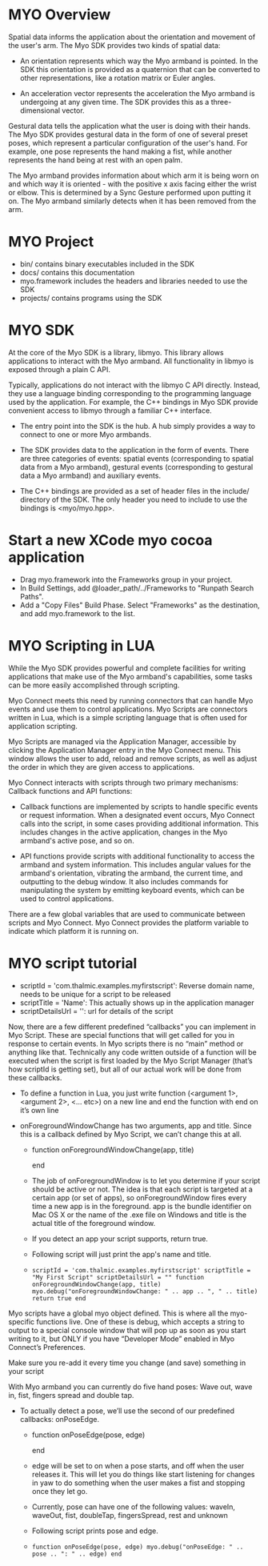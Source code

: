 # MYO Overview

Spatial data informs the application about the orientation and movement of the user's arm. The Myo SDK provides two kinds of spatial data:

- An orientation represents which way the Myo armband is pointed. In the SDK this orientation is provided as a quaternion that can be converted to other representations, like a rotation matrix or Euler angles.

- An acceleration vector represents the acceleration the Myo armband is undergoing at any given time. The SDK provides this as a three-dimensional vector.

Gestural data tells the application what the user is doing with their hands. The Myo SDK provides gestural data in the form of one of several preset poses, which represent a particular configuration of the user's hand. For example, one pose represents the hand making a fist, while another represents the hand being at rest with an open palm.

The Myo armband provides information about which arm it is being worn on and which way it is oriented - with the positive x axis facing either the wrist or elbow. This is determined by a Sync Gesture performed upon putting it on. The Myo armband similarly detects when it has been removed from the arm.

# MYO Project

- bin/ contains binary executables included in the SDK
- docs/ contains this documentation
- myo.framework includes the headers and libraries needed to use the SDK
- projects/ contains programs using the SDK


# MYO SDK

At the core of the Myo SDK is a library, libmyo. This library allows applications to interact with the Myo armband. All functionality in libmyo is exposed through a plain C API.

Typically, applications do not interact with the libmyo C API directly. Instead, they use a language binding corresponding to the programming language used by the application. For example, the C++ bindings in Myo SDK provide convenient access to libmyo through a familiar C++ interface.

- The entry point into the SDK is the hub. A hub simply provides a way to connect to one or more Myo armbands.

- The SDK provides data to the application in the form of events. There are three categories of events: spatial events (corresponding to spatial data from a Myo armband), gestural events (corresponding to gestural data a Myo armband) and auxiliary events.

- The C++ bindings are provided as a set of header files in the include/ directory of the SDK. The only header you need to include to use the bindings is <myo/myo.hpp>.

# Start a new XCode myo cocoa application

- Drag myo.framework into the Frameworks group in your project.
- In Build Settings, add @loader_path/../Frameworks to "Runpath Search Paths".
- Add a "Copy Files" Build Phase. Select "Frameworks" as the destination, and add myo.framework to the list.

# MYO Scripting in LUA

While the Myo SDK provides powerful and complete facilities for writing applications that make use of the Myo armband's capabilities, some tasks can be more easily accomplished through scripting.

Myo Connect meets this need by running connectors that can handle Myo events and use them to control applications. Myo Scripts are connectors written in Lua, which is a simple scripting language that is often used for application scripting.

Myo Scripts are managed via the Application Manager, accessible by clicking the Application Manager entry in the Myo Connect menu. This window allows the user to add, reload and remove scripts, as well as adjust the order in which they are given access to applications.

Myo Connect interacts with scripts through two primary mechanisms: Callback functions and API functions:

- Callback functions are implemented by scripts to handle specific events or request information. When a designated event occurs, Myo Connect calls into the script, in some cases providing additional information. This includes changes in the active application, changes in the Myo armband's active pose, and so on.

- API functions provide scripts with additional functionality to access the armband and system information. This includes angular values for the armband's orientation, vibrating the armband, the current time, and outputting to the debug window. It also includes commands for manipulating the system by emitting keyboard events, which can be used to control applications.

There are a few global variables that are used to communicate between scripts and Myo Connect. Myo Connect provides the platform variable to indicate which platform it is running on.

# MYO script tutorial

- scriptId = 'com.thalmic.examples.myfirstscript': Reverse domain name, needs to be unique for a script to be released
- scriptTitle = 'Name': This actually shows up in the application manager
- scriptDetailsUrl = '': url for details of the script

Now, there are a few different predefined “callbacks” you can implement in Myo Script. These are special functions that will get called for you in response to certain events. In Myo scripts there is no “main” method or anything like that. Technically any code written outside of a function will be executed when the script is first loaded by the Myo Script Manager (that’s how scriptId is getting set), but all of our actual work will be done from these callbacks.

- To define a function in Lua, you just write function <function name>(<argument 1>, <argument 2>, <… etc>) on a new line and end the function with end on it’s own line

- onForegroundWindowChange has two arguments, app and title. Since this is a callback defined by Myo Script, we can’t change this at all.
    - function onForegroundWindowChange(app, title)

      end
    - The job of onForegroundWindow is to let you determine if your script should be active or not. The idea is that each script is targeted at a certain app (or set of apps), so onForegroundWindow fires every time a new app is in the foreground. app is the bundle identifier on Mac OS X or the name of the .exe file on Windows and title is the actual title of the foreground window.
    - If you detect an app your script supports, return true.
    - Following script will just print the app's name and title.
    - ``
      scriptId = 'com.thalmic.examples.myfirstscript'
      scriptTitle = "My First Script"
      scriptDetailsUrl = ""
      function onForegroundWindowChange(app, title)
          myo.debug("onForegroundWindowChange: " .. app .. ", " .. title)
          return true
      end
      ``


Myo scripts have a global myo object defined. This is where all the myo-specific functions live. One of these is debug, which accepts a string to output to a special console window that will pop up as soon as you start writing to it, but ONLY if you have “Developer Mode” enabled in Myo Connect’s Preferences.

Make sure you re-add it every time you change (and save) something in your script

With Myo armband you can currently do five hand poses: Wave out, wave in, fist, fingers spread and double tap.

- To actually detect a pose, we’ll use the second of our predefined callbacks: onPoseEdge.
  - function onPoseEdge(pose, edge)

    end
  - edge will be set to on when a pose starts, and off when the user releases it. This will let you do things like start listening for changes in yaw to do something when the user makes a fist and stopping once they let go.
  - Currently, pose can have one of the following values:
    waveIn, waveOut, fist, doubleTap, fingersSpread, rest and unknown
  - Following script prints pose and edge.
  - ``
    function onPoseEdge(pose, edge)
      myo.debug("onPoseEdge: " .. pose .. ": " .. edge)
    end
    ``



